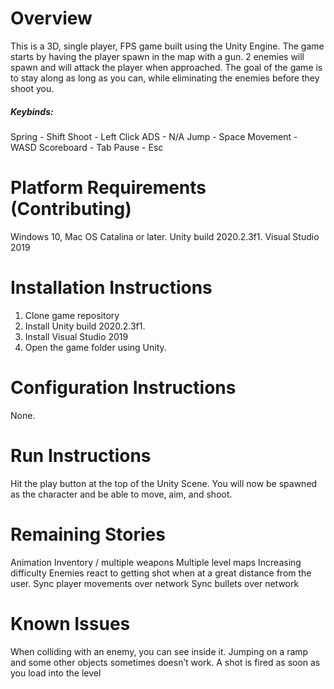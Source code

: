 # Overview
This is a 3D, single player, FPS game built using the Unity Engine.  The game starts by having the player spawn in the map with a gun.  2 enemies will spawn and will attack the player when approached.  The goal of the game is to stay along as long as you can, while eliminating the enemies before they shoot you.  
##### Keybinds:
Spring - Shift
Shoot - Left Click
ADS - N/A
Jump - Space
Movement - WASD
Scoreboard - Tab
Pause - Esc

# Platform Requirements (Contributing)
Windows 10, Mac OS Catalina or later.
Unity build 2020.2.3f1.
Visual Studio 2019

# Installation Instructions
1. Clone game repository
2. Install Unity build 2020.2.3f1. 
3. Install Visual Studio 2019 
4. Open the game folder using Unity.

# Configuration Instructions
None.

# Run Instructions
Hit the play button at the top of the Unity Scene.  You will now be spawned as the character and be able to move, aim, and shoot.

# Remaining Stories
Animation
Inventory / multiple weapons
Multiple level maps
Increasing difficulty
Enemies react to getting shot when at a great distance from the user.
Sync player movements over network
Sync bullets over network

# Known Issues
When colliding with an enemy, you can see inside it.
Jumping on a ramp and some other objects sometimes doesn’t work.
A shot is fired as soon as you load into the level
